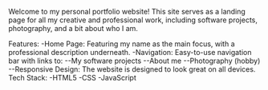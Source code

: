 Welcome to my personal portfolio website! This site serves as a landing page for all my creative and professional work, including software projects, photography, and a bit about who I am.

Features:
	-Home Page: Featuring my name as the main focus, with a professional description underneath.
	-Navigation: Easy-to-use navigation bar with links to:
		--My software projects
		--About me
		--Photography (hobby)
		--Responsive Design: The website is designed to look great on all devices.
Tech Stack:
	-HTML5
	-CSS
	-JavaScript